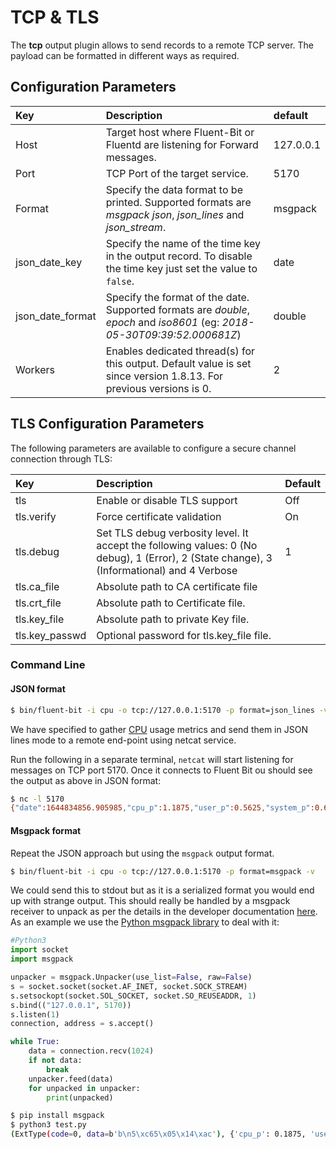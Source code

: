 # TCP & TLS

The **tcp** output plugin allows to send records to a remote TCP server. The payload can be formatted in different ways as required.

## Configuration Parameters

| Key | Description | default |
| :--- | :--- | :--- |
| Host | Target host where Fluent-Bit or Fluentd are listening for Forward messages. | 127.0.0.1 |
| Port | TCP Port of the target service. | 5170 |
| Format | Specify the data format to be printed. Supported formats are _msgpack_ _json_, _json\_lines_ and _json\_stream_. | msgpack |
| json\_date\_key | Specify the name of the time key in the output record. To disable the time key just set the value to `false`. | date |
| json\_date\_format | Specify the format of the date. Supported formats are _double_, _epoch_ and _iso8601_ \(eg: _2018-05-30T09:39:52.000681Z_\) | double |
| Workers | Enables dedicated thread(s) for this output. Default value is set since version 1.8.13. For previous versions is 0. | 2 |

## TLS Configuration Parameters

The following parameters are available to configure a secure channel connection through TLS:

| Key | Description | Default |
| :--- | :--- | :--- |
| tls | Enable or disable TLS support | Off |
| tls.verify | Force certificate validation | On |
| tls.debug | Set TLS debug verbosity level. It accept the following values: 0 \(No debug\), 1 \(Error\), 2 \(State change\), 3 \(Informational\) and 4 Verbose | 1 |
| tls.ca\_file | Absolute path to CA certificate file |  |
| tls.crt\_file | Absolute path to Certificate file. |  |
| tls.key\_file | Absolute path to private Key file. |  |
| tls.key\_passwd | Optional password for tls.key\_file file. |  |

### Command Line

#### JSON format

```bash
$ bin/fluent-bit -i cpu -o tcp://127.0.0.1:5170 -p format=json_lines -v
```

We have specified to gather [CPU](https://github.com/fluent/fluent-bit-docs/tree/16f30161dc4c79d407cd9c586a0c6839d0969d97/pipeline/input/cpu.md) usage metrics and send them in JSON lines mode to a remote end-point using netcat service.

Run the following in a separate terminal, `netcat` will start listening for messages on TCP port 5170.
Once it connects to Fluent Bit ou should see the output as above in JSON format:

```bash
$ nc -l 5170
{"date":1644834856.905985,"cpu_p":1.1875,"user_p":0.5625,"system_p":0.625,"cpu0.p_cpu":0.0,"cpu0.p_user":0.0,"cpu0.p_system":0.0,"cpu1.p_cpu":1.0,"cpu1.p_user":1.0,"cpu1.p_system":0.0,"cpu2.p_cpu":4.0,"cpu2.p_user":2.0,"cpu2.p_system":2.0,"cpu3.p_cpu":1.0,"cpu3.p_user":0.0,"cpu3.p_system":1.0,"cpu4.p_cpu":1.0,"cpu4.p_user":0.0,"cpu4.p_system":1.0,"cpu5.p_cpu":1.0,"cpu5.p_user":1.0,"cpu5.p_system":0.0,"cpu6.p_cpu":0.0,"cpu6.p_user":0.0,"cpu6.p_system":0.0,"cpu7.p_cpu":3.0,"cpu7.p_user":1.0,"cpu7.p_system":2.0,"cpu8.p_cpu":0.0,"cpu8.p_user":0.0,"cpu8.p_system":0.0,"cpu9.p_cpu":1.0,"cpu9.p_user":0.0,"cpu9.p_system":1.0,"cpu10.p_cpu":1.0,"cpu10.p_user":0.0,"cpu10.p_system":1.0,"cpu11.p_cpu":0.0,"cpu11.p_user":0.0,"cpu11.p_system":0.0,"cpu12.p_cpu":0.0,"cpu12.p_user":0.0,"cpu12.p_system":0.0,"cpu13.p_cpu":3.0,"cpu13.p_user":2.0,"cpu13.p_system":1.0,"cpu14.p_cpu":1.0,"cpu14.p_user":1.0,"cpu14.p_system":0.0,"cpu15.p_cpu":0.0,"cpu15.p_user":0.0,"cpu15.p_system":0.0}
```

#### Msgpack format

Repeat the JSON approach but using the `msgpack` output format.

```bash
$ bin/fluent-bit -i cpu -o tcp://127.0.0.1:5170 -p format=msgpack -v

```

We could send this to stdout but as it is a serialized format you would end up with strange output.
This should really be handled by a msgpack receiver to unpack as per the details in the developer documentation [here](../../development/msgpack-format.md).
As an example we use the [Python msgpack library](https://msgpack.org/#languages) to deal with it:

```python
#Python3
import socket
import msgpack

unpacker = msgpack.Unpacker(use_list=False, raw=False)
s = socket.socket(socket.AF_INET, socket.SOCK_STREAM)
s.setsockopt(socket.SOL_SOCKET, socket.SO_REUSEADDR, 1)
s.bind(("127.0.0.1", 5170))
s.listen(1)
connection, address = s.accept()

while True:
    data = connection.recv(1024)
    if not data:
        break
    unpacker.feed(data)
    for unpacked in unpacker:
        print(unpacked)
```

```bash
$ pip install msgpack
$ python3 test.py
(ExtType(code=0, data=b'b\n5\xc65\x05\x14\xac'), {'cpu_p': 0.1875, 'user_p': 0.125, 'system_p': 0.0625, 'cpu0.p_cpu': 0.0, 'cpu0.p_user': 0.0, 'cpu0.p_system': 0.0, 'cpu1.p_cpu': 0.0, 'cpu1.p_user': 0.0, 'cpu1.p_system': 0.0, 'cpu2.p_cpu': 1.0, 'cpu2.p_user': 0.0, 'cpu2.p_system': 1.0, 'cpu3.p_cpu': 0.0, 'cpu3.p_user': 0.0, 'cpu3.p_system': 0.0, 'cpu4.p_cpu': 0.0, 'cpu4.p_user': 0.0, 'cpu4.p_system': 0.0, 'cpu5.p_cpu': 0.0, 'cpu5.p_user': 0.0, 'cpu5.p_system': 0.0, 'cpu6.p_cpu': 0.0, 'cpu6.p_user': 0.0, 'cpu6.p_system': 0.0, 'cpu7.p_cpu': 0.0, 'cpu7.p_user': 0.0, 'cpu7.p_system': 0.0, 'cpu8.p_cpu': 0.0, 'cpu8.p_user': 0.0, 'cpu8.p_system': 0.0, 'cpu9.p_cpu': 1.0, 'cpu9.p_user': 1.0, 'cpu9.p_system': 0.0, 'cpu10.p_cpu': 0.0, 'cpu10.p_user': 0.0, 'cpu10.p_system': 0.0, 'cpu11.p_cpu': 0.0, 'cpu11.p_user': 0.0, 'cpu11.p_system': 0.0, 'cpu12.p_cpu': 0.0, 'cpu12.p_user': 0.0, 'cpu12.p_system': 0.0, 'cpu13.p_cpu': 0.0, 'cpu13.p_user': 0.0, 'cpu13.p_system': 0.0, 'cpu14.p_cpu': 0.0, 'cpu14.p_user': 0.0, 'cpu14.p_system': 0.0, 'cpu15.p_cpu': 0.0, 'cpu15.p_user': 0.0, 'cpu15.p_system': 0.0})

```
